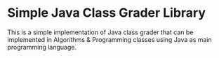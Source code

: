 Simple Java Class Grader Library
================================

This is a simple implementation of Java class grader that can be implemented in Algorithms & Programming classes using Java as main programming language.
